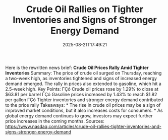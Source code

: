 ﻿---
title: "Crude Oil Rallies on Tighter Inventories and Signs of Stronger Energy Demand"
date: "2025-08-21T17:49:21"
category: "Markets"
summary: ""
slug: "crude oil rallies on tighter inventories and signs of strong"
source_urls:
  - "https://www.nasdaq.com/articles/crude-oil-rallies-tighter-inventories-and-signs-stronger-energy-demand"
seo:
  title: "Crude Oil Rallies on Tighter Inventories and Signs of Stronger Energy Demand | Hash n Hedge"
  description: ""
  keywords: ["news", "markets", "brief"]
---
Here is the rewritten news brief:  **Crude Oil Prices Rally Amid Tighter Inventories**  Summary: The price of crude oil surged on Thursday, reaching a two-week high, as inventories tightened and signs of increased energy demand emerged. The rally in prices also extended to gasoline, which hit a 2.5-week high.  Key Points: ΓÇó Crude oil prices rose by 1.29% to close at $63.81 per barrel ΓÇó Gasoline prices increased by 1.43% to reach $1.82 per gallon ΓÇó Tighter inventories and stronger energy demand contributed to the price rally  Takeaways:  * The rise in crude oil prices may be a sign of improved market conditions, but it also increases costs for consumers. * As global energy demand continues to grow, investors may expect further price increases in the coming months.  Sources: https://www.nasdaq.com/articles/crude-oil-rallies-tighter-inventories-and-signs-stronger-energy-demand 
